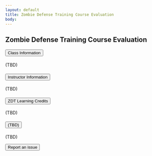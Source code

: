 ```yaml
---
layout: default
title: Zombie Defense Training Course Evaluation
body:
---
```


<main id="main-content">
  <div class="bg-base-lightest">
    <section class="grid-container usa-section">
      <div class="grid-row flex-justify-center">
        <div class="grid-col-12 tablet:grid-col-12 desktop:grid-col-12">
          <div class="
                bg-white
                padding-y-3 padding-x-5
                border border-base-lighter
              ">
            <h1 class="">Zombie Defense Training Course Evaluation</h1>
              <form method="get" action="{{ '/report-an-issue-step-1' | url }}">
                <div class="usa-accordion usa-accordion--bordered">
                  <h4 class="usa-accordion__heading">
                    <button
                      type="button"
                      class="usa-accordion__button"
                      aria-expanded="true"
                      aria-controls="b-a1"
                    >
                      Class Information
                    </button>
                  </h4>
                  <div id="b-a1" class="usa-accordion__content usa-prose">
                    <p>
                      (TBD)
                    </p>
                  </div>
                  <h4 class="usa-accordion__heading">
                    <button
                      type="button"
                      class="usa-accordion__button"
                      aria-expanded="false"
                      aria-controls="b-a2"
                    >
                      Instructor Information
                    </button>
                  </h4>
                  <div id="b-a2" class="usa-accordion__content usa-prose">
                    <p>
                      (TBD)
                    </p>
                  </div>
                  <h4 class="usa-accordion__heading">
                    <button
                      type="button"
                      class="usa-accordion__button"
                      aria-expanded="false"
                      aria-controls="b-a3"
                    >
                      ZDT Learning Credits
                    </button>
                  </h4>
                  <div id="b-a3" class="usa-accordion__content usa-prose">
                    <p>
                      (TBD)
                    </p>
                  </div>
                  <h4 class="usa-accordion__heading">
                    <button
                      type="button"
                      class="usa-accordion__button"
                      aria-expanded="false"
                      aria-controls="b-a4"
                    >
                      (TBD)
                    </button>
                  </h4>
                  <div id="b-a4" class="usa-accordion__content usa-prose">
                    <p>
                      (TBD)
                    </p>
                  </div>
                </div>
              <button class="usa-button margin-y-4" id="save-day">Report an issue</a>
            </form>
          </div>
        </div>
      </div>
    </section>
  </div>
</main>

<script type="application/javascript">

</script>
